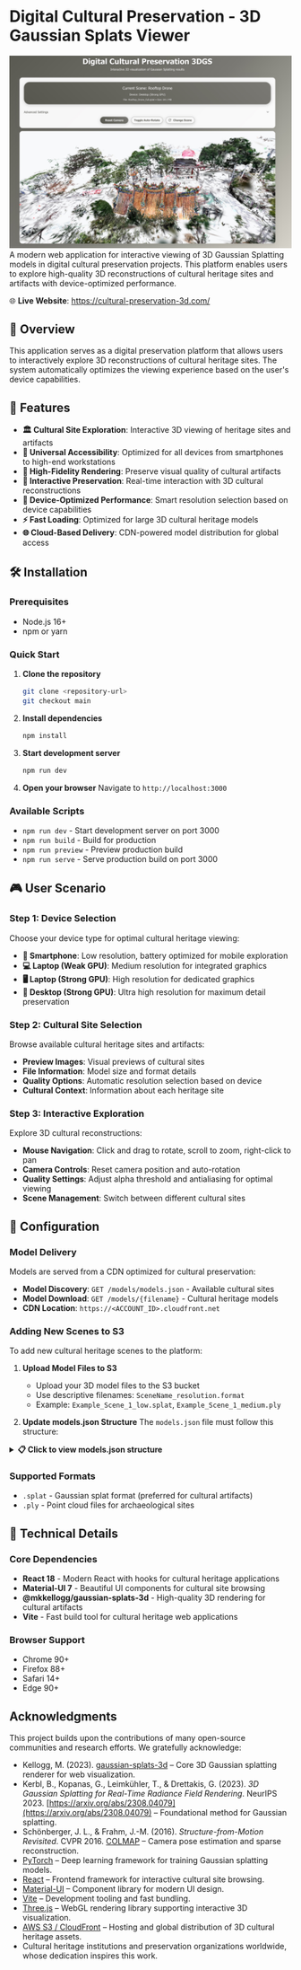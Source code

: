 # Digital Cultural Preservation - 3D Gaussian Splats Viewer

![Digital Cultural Preservation 3DGS Interface](./docs/demo.jpeg)
A modern web application for interactive viewing of 3D Gaussian Splatting models in digital cultural preservation projects. This platform enables users to explore high-quality 3D reconstructions of cultural heritage sites and artifacts with device-optimized performance.

🌐 **Live Website**: https://cultural-preservation-3d.com/

## 🎯 Overview

This application serves as a digital preservation platform that allows users to interactively explore 3D reconstructions of cultural heritage sites. The system automatically optimizes the viewing experience based on the user's device capabilities.

## 🚀 Features

- **🏛️ Cultural Site Exploration**: Interactive 3D viewing of heritage sites and artifacts
- **📱 Universal Accessibility**: Optimized for all devices from smartphones to high-end workstations
- **🎨 High-Fidelity Rendering**: Preserve visual quality of cultural artifacts
- **🔄 Interactive Preservation**: Real-time interaction with 3D cultural reconstructions
- **🎯 Device-Optimized Performance**: Smart resolution selection based on device capabilities
- **⚡ Fast Loading**: Optimized for large 3D cultural heritage models
- **🌐 Cloud-Based Delivery**: CDN-powered model distribution for global access

## 🛠️ Installation

### Prerequisites

- Node.js 16+
- npm or yarn

### Quick Start

1. **Clone the repository**

   ```bash
   git clone <repository-url>
   git checkout main
   ```

2. **Install dependencies**

   ```bash
   npm install
   ```

3. **Start development server**

   ```bash
   npm run dev
   ```

4. **Open your browser**
   Navigate to `http://localhost:3000`

### Available Scripts

- `npm run dev` - Start development server on port 3000
- `npm run build` - Build for production
- `npm run preview` - Preview production build
- `npm run serve` - Serve production build on port 3000

## 🎮 User Scenario

### Step 1: Device Selection

Choose your device type for optimal cultural heritage viewing:

- **📱 Smartphone**: Low resolution, battery optimized for mobile exploration
- **💻 Laptop (Weak GPU)**: Medium resolution for integrated graphics
- **🖥️ Laptop (Strong GPU)**: High resolution for dedicated graphics
- **🚀 Desktop (Strong GPU)**: Ultra high resolution for maximum detail preservation

### Step 2: Cultural Site Selection

Browse available cultural heritage sites and artifacts:

- **Preview Images**: Visual previews of cultural sites
- **File Information**: Model size and format details
- **Quality Options**: Automatic resolution selection based on device
- **Cultural Context**: Information about each heritage site

### Step 3: Interactive Exploration

Explore 3D cultural reconstructions:

- **Mouse Navigation**: Click and drag to rotate, scroll to zoom, right-click to pan
- **Camera Controls**: Reset camera position and auto-rotation
- **Quality Settings**: Adjust alpha threshold and antialiasing for optimal viewing
- **Scene Management**: Switch between different cultural sites

## 🔧 Configuration

### Model Delivery

Models are served from a CDN optimized for cultural preservation:

- **Model Discovery**: `GET /models/models.json` - Available cultural sites
- **Model Download**: `GET /models/{filename}` - Cultural heritage models
- **CDN Location**: `https://<ACCOUNT_ID>.cloudfront.net`

### Adding New Scenes to S3

To add new cultural heritage scenes to the platform:

1. **Upload Model Files to S3**

   - Upload your 3D model files to the S3 bucket
   - Use descriptive filenames: `SceneName_resolution.format`
   - Example: `Example_Scene_1_low.splat`, `Example_Scene_1_medium.ply`

2. **Update models.json Structure**
   The `models.json` file must follow this structure:

<details>
<summary><strong>📋 Click to view models.json structure</strong></summary>

```json
{
  "total_count": 2,
  "scenes": [
    {
      "scene_name": "Example_Scene_1",
      "file_types": [
        {
          "type": ".splat",
          "resolutions": [
            {
              "resolution": "low",
              "filename": "Example_Scene_1_low.splat",
              "size": 16805728,
              "size_mb": 16.03
            },
            {
              "resolution": "medium",
              "filename": "Example_Scene_1_medium.splat",
              "size": 33611456,
              "size_mb": 32.06
            },
            {
              "resolution": "high",
              "filename": "Example_Scene_1_high.splat",
              "size": 67222912,
              "size_mb": 64.11
            },
            {
              "resolution": "full",
              "filename": "Example_Scene_1_full.splat",
              "size": 134445824,
              "size_mb": 128.22
            }
          ],
          "count": 4
        },
        {
          "type": ".ply",
          "resolutions": [
            {
              "resolution": "low",
              "filename": "Example_Scene_1_low.ply",
              "size": 130245923,
              "size_mb": 124.21
            },
            {
              "resolution": "medium",
              "filename": "Example_Scene_1_medium.ply",
              "size": 260490316,
              "size_mb": 248.42
            },
            {
              "resolution": "high",
              "filename": "Example_Scene_1_high.ply",
              "size": 390734708,
              "size_mb": 372.63
            }
          ],
          "count": 3
        }
      ],
      "count": 7
    },
    {
      "scene_name": "Example_Scene_2",
      "file_types": [
        {
          "type": ".splat",
          "resolutions": [
            {
              "resolution": "low",
              "filename": "Example_Scene_2_low.splat",
              "size": 8402864,
              "size_mb": 8.01
            },
            {
              "resolution": "full",
              "filename": "Example_Scene_2_full.splat",
              "size": 33611456,
              "size_mb": 32.06
            }
          ],
          "count": 2
        }
      ],
      "count": 2
    }
  ],
  "success": true
}
```

**Required Fields:**

- `scene_name`: Unique identifier for the cultural site
- `file_types`: Array of supported formats (`.splat`, `.ply`, etc.)
- `resolutions`: Available quality levels (`low`, `medium`, `high`, `full`)
- `filename`: Exact filename in S3 bucket
- `size`: File size in bytes
- `size_mb`: File size in megabytes
- `count`: Number of files in each category

**Resolution Guidelines:**

- `low`: ~100-200MB, optimized for mobile devices
- `medium`: ~200-400MB, balanced quality and performance
- `high`: ~400-800MB, high quality for strong GPUs
- `full`: ~800MB+, maximum quality for desktop systems

</details>

### Supported Formats

- `.splat` - Gaussian splat format (preferred for cultural artifacts)
- `.ply` - Point cloud files for archaeological sites

## 🔧 Technical Details

### Core Dependencies

- **React 18** - Modern React with hooks for cultural heritage applications
- **Material-UI 7** - Beautiful UI components for cultural site browsing
- **@mkkellogg/gaussian-splats-3d** - High-quality 3D rendering for cultural artifacts
- **Vite** - Fast build tool for cultural heritage web applications

### Browser Support

- Chrome 90+
- Firefox 88+
- Safari 14+
- Edge 90+

## Acknowledgments

This project builds upon the contributions of many open-source communities and research efforts. We gratefully acknowledge:

- Kellogg, M. (2023). [gaussian-splats-3d](https://github.com/mkkellogg/gaussian-splats-3d) – Core 3D Gaussian splatting renderer for web visualization.  
- Kerbl, B., Kopanas, G., Leimkühler, T., & Drettakis, G. (2023). *3D Gaussian Splatting for Real-Time Radiance Field Rendering*. NeurIPS 2023. [https://arxiv.org/abs/2308.04079](https://arxiv.org/abs/2308.04079) – Foundational method for Gaussian splatting.  
- Schönberger, J. L., & Frahm, J.-M. (2016). *Structure-from-Motion Revisited*. CVPR 2016. [COLMAP](https://colmap.github.io/) – Camera pose estimation and sparse reconstruction.  
- [PyTorch](https://pytorch.org/) – Deep learning framework for training Gaussian splatting models.  
- [React](https://react.dev/) – Frontend framework for interactive cultural site browsing.  
- [Material-UI](https://mui.com/) – Component library for modern UI design.  
- [Vite](https://vitejs.dev/) – Development tooling and fast bundling.  
- [Three.js](https://threejs.org/) – WebGL rendering library supporting interactive 3D visualization.  
- [AWS S3 / CloudFront](https://aws.amazon.com/cloudfront/) – Hosting and global distribution of 3D cultural heritage assets.  
- Cultural heritage institutions and preservation organizations worldwide, whose dedication inspires this work.  

